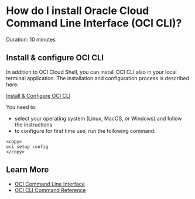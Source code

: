 # How do I install Oracle Cloud Command Line Interface (OCI CLI)?
Duration: 10 minutes

## Install & configure OCI CLI
In addition to OCI Cloud Shell, you can install OCI CLI also in your local terminal application.
The installation and configuration process is described here:

[Install & Configure OCI CLI](https://docs.oracle.com/en-us/iaas/Content/API/SDKDocs/cliinstall.htm)

You need to:
* select your operating system (Linux, MacOS, or Windows) and follow the instructions
* to configure for first time use, run the following command:

```
<copy>
oci setup config
</copy>
```


## Learn More

* [OCI Command Line Interface](https://docs.oracle.com/en-us/iaas/Content/API/Concepts/cliconcepts.htm)
* [OCI CLI Command Reference](https://docs.oracle.com/en-us/iaas/tools/oci-cli/2.9.5/oci_cli_docs/index.html)
